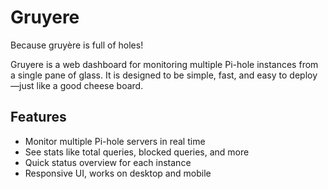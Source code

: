 # Gruyere

Because gruyère is full of holes!

Gruyere is a web dashboard for monitoring multiple Pi-hole instances from a single pane of glass. It is designed to be simple, fast, and easy to deploy—just like a good cheese board.

## Features

- Monitor multiple Pi-hole servers in real time
- See stats like total queries, blocked queries, and more
- Quick status overview for each instance
- Responsive UI, works on desktop and mobile
